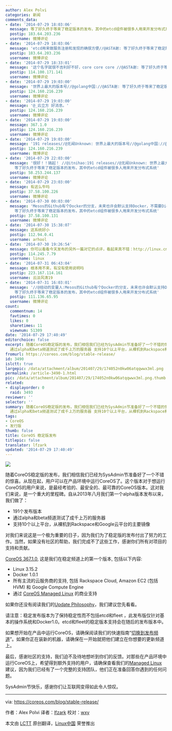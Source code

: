 ```yaml
---
author: Alex Polvi
categories: 新闻
comments_data:
- date: '2014-07-29 18:03:06'
  message: 等了好久终于等来了稳定版本的发布，其中的etcd组件被很多人用来开发分布式系统
  postip: 183.64.203.236
  username: 微博评论
- date: '2014-07-29 18:03:06'
  message: 'etcd用来做服务注册和发现的确很方便//@ASTA谢: 等了好久终于等来了稳定版本的发布，其中的etcd组件被很多人用来开发分布式系统'
  postip: 183.64.203.236
  username: 微博评论
- date: '2014-07-29 18:33:01'
  message: '这个名字就很不吉利好不好，core core core //@ASTA谢: 等了好久终于等来了稳定版本的发布，其中的etcd组件被很多人用来开发分布式系统'
  postip: 114.100.171.141
  username: 微博评论
- date: '2014-07-29 19:03:00'
  message: '世界上最大的版本号//@golang中国://@ASTA谢: 等了好久终于等来了稳定版本的发布，其中的etcd组件被很多人用来开发分布式系统'
  postip: 124.160.216.239
  username: 微博评论
- date: '2014-07-29 19:03:00'
  message: '@_云立方 好消息。'
  postip: 124.160.216.239
  username: 微博评论
- date: '2014-07-29 19:03:00'
  message: 367.1.0
  postip: 124.160.216.239
  username: 微博评论
- date: '2014-07-29 19:03:00'
  message: '191 releases//@无闻Unknown: 世界上最大的版本号//@golang中国://@ASTA谢: 等了好久终于等来了稳定版本的发布，其中的etcd组件被很多人用来开发分布式系统'
  postip: 124.160.216.239
  username: 微博评论
- date: '2014-07-29 22:03:00'
  message: '很好！！搞起！ //@itnihao:191 releases//@无闻Unknown: 世界上最大的版本号//@golang中国://@ASTA谢:
    等了好久终于等来了稳定版本的发布，其中的etcd组件被很多人用来开发分布式系统'
  postip: 58.253.244.137
  username: 微博评论
- date: '2014-07-29 23:03:00'
  message: 有这么牛吗
  postip: 37.58.100.226
  username: 微博评论
- date: '2014-07-30 00:03:00'
  message: 'Mesos的Github有个Docker的分支，未来也许会默认支持Docker，不需要Diemos。CoreOS在观望中，Flynn也在观望中...   //@golang中国://@ASTA谢:
    等了好久终于等来了稳定版本的发布，其中的etcd组件被很多人用来开发分布式系统'
  postip: 37.58.100.131
  username: 微博评论
- date: '2014-07-30 15:38:07'
  message: 这系统好小
  postip: 112.94.0.41
  username: arhool
- date: '2014-07-30 19:26:54'
  message: 你可以看看今天发布的另外一篇对它的点评，看起来真不错：http://linux.cn/article-3493-1.html
  postip: 114.245.7.79
  username: linux
- date: '2014-07-31 06:43:04'
  message: 根本用不来，有没有使用说明吗
  postip: 223.167.114.161
  username: 云淡风清19
- date: '2014-07-31 16:03:01'
  message: '//@扭动的变量人:Mesos的Github有个Docker的分支，未来也许会默认支持Docker，不需要Diemos。CoreOS在观望中，Flynn也在观望中...   //@golang中国://@ASTA谢:
    等了好久终于等来了稳定版本的发布，其中的etcd组件被很多人用来开发分布式系统'
  postip: 111.136.65.95
  username: 微博评论
count:
  commentnum: 14
  favtimes: 0
  likes: 0
  sharetimes: 11
  viewnum: 51309
date: '2014-07-29 17:40:49'
editorchoice: false
excerpt: 随着CoreOS稳定版的发布，我们相信我们已经为SysAdmin节准备好了一个不错的惊喜。从现在起，用户可以在产品环境中运行CoreOS了。这个版本对于想运行CoreOS的用户来说，是最经考验的、最安全的、最可靠的CoreOS版本。这对我们来说，是一个重大的里程碑。自从2013年八月我们第一个alpha版本发布以来，我们做了：  191个发布版本
  通过alpha和beta频道测试了成千上万的服务器 支持10个以上平台，从裸机到Rackspace和Google云平台的主要镜像  对我们来说这是一个极为重要的日子，因为我们为了稳定版的发布付出了努力的工作。当然，如果没有社区
fromurl: https://coreos.com/blog/stable-release/
id: 3490
islctt: true
largepic: /data/attachment/album/201407/29/174052n0kw06atqqwwx3ml.png
permalink: /article-3490-1.html
pic: /data/attachment/album/201407/29/174052n0kw06atqqwwx3ml.png.thumb.jpg
related:
- displayorder: 0
  raid: 3493
reviewer: ''
selector: ''
summary: 随着CoreOS稳定版的发布，我们相信我们已经为SysAdmin节准备好了一个不错的惊喜。从现在起，用户可以在产品环境中运行CoreOS了。这个版本对于想运行CoreOS的用户来说，是最经考验的、最安全的、最可靠的CoreOS版本。这对我们来说，是一个重大的里程碑。自从2013年八月我们第一个alpha版本发布以来，我们做了：  191个发布版本
  通过alpha和beta频道测试了成千上万的服务器 支持10个以上平台，从裸机到Rackspace和Google云平台的主要镜像  对我们来说这是一个极为重要的日子，因为我们为了稳定版的发布付出了努力的工作。当然，如果没有社区
tags:
- CoreOS
- 发行版
thumb: false
title: CoreOS 稳定版发布
titlepic: false
translator: lfzark
updated: '2014-07-29 17:40:49'
---
```


![](/data/attachment/album/201407/29/174052n0kw06atqqwwx3ml.png)


随着CoreOS稳定版的发布，我们相信我们已经为SysAdmin节准备好了一个不错的惊喜。从现在起，用户可以在产品环境中运行CoreOS了。这个版本对于想运行CoreOS的用户来说，是最经考验的、最安全的、最可靠的CoreOS版本。这对我们来说，是一个重大的里程碑。自从2013年八月我们第一个alpha版本发布以来，我们做了：


* 191个发布版本
* 通过alpha和beta频道测试了成千上万的服务器
* 支持10个以上平台，从裸机到Rackspace和Google云平台的主要镜像


对我们来说这是一个极为重要的日子，因为我们为了稳定版的发布付出了努力的工作。当然，如果没有社区的帮助，我们完成不了这些工作，感谢你们所有对项目的支持和贡献。


[CoreOS 367.1.0](https://coreos.com/releases/#367.1.0), 这是我们在稳定频道上的第一个版本, 包括以下内容:


* Linux 3.15.2
* Docker 1.0.1
* 所有主流的云服务商的支持, 包括 Rackspace Cloud, Amazon EC2 (包括 HVM) 和 Google Compute Engine
* 通过 [CoreOS Managed Linux](https://coreos.com/products/managed-linux/) 的商业支持


如果你还没有阅读我们的[Update Philosophy](https://coreos.com/using-coreos/updates/)，我们建议您先看看。


请注意：稳定发布版本为了保持稳定性而不包括etcd和fleet ，此发布版仅针对基本的操作系统和Docker1.0。etcd和fleet的稳定版本支持会在随后的发布版本中。


如果想开始在产品中运行CoreOS，请确保阅读我们的快速指南“[切换到发布频道](https://coreos.com/docs/cluster-management/setup/switching-channels/)”。如果你正在装新的机器，请确保在一开始就把他们建立在你想要的更新频道上。


最后，感谢社区的支持，我们迫不及待地想听到你们的反馈。对那些在产品环境中运行CoreOS上，希望得到额外支持的用户，请确保查看我们的[Managed Linux](https://coreos.com/products/managed-linux/) 建议，因为我们已经有了一个完整的支持团队，他们正在准备回答你遇到的任何问题。


SysAdmin节快乐，感谢你们让互联网变得如此令人惊叹。




---


via: <https://coreos.com/blog/stable-release/>


作者：Alex Polvi 译者：[lfzark](https://github.com/lfzark) 校对：[wxy](https://github.com/wxy)


本文由 [LCTT](https://github.com/LCTT/TranslateProject) 原创翻译，[Linux中国](http://linux.cn/) 荣誉推出